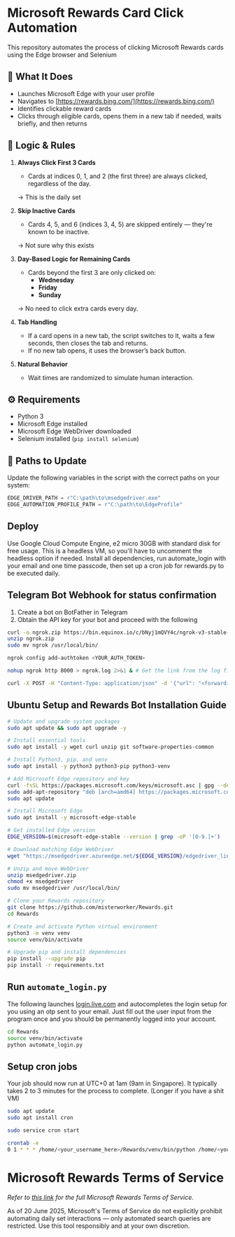 # Microsoft Rewards Card Click Automation

This repository automates the process of clicking Microsoft Rewards cards using the Edge browser and Selenium

## 🎯 What It Does

- Launches Microsoft Edge with your user profile
- Navigates to [https://rewards.bing.com/](https://rewards.bing.com/)
- Identifies clickable reward cards
- Clicks through eligible cards, opens them in a new tab if needed, waits briefly, and then returns

## 🧠 Logic & Rules

1. **Always Click First 3 Cards**
   - Cards at indices 0, 1, and 2 (the first three) are always clicked, regardless of the day. 
   
   -> This is the daily set

2. **Skip Inactive Cards**
   - Cards 4, 5, and 6 (indices 3, 4, 5) are skipped entirely — they're known to be inactive.
   
   -> Not sure why this exists

3. **Day-Based Logic for Remaining Cards**
   - Cards beyond the first 3 are only clicked on:
     - **Wednesday**
     - **Friday**
     - **Sunday**

   -> No need to click extra cards every day.

4. **Tab Handling**
   - If a card opens in a new tab, the script switches to it, waits a few seconds, then closes the tab and returns.
   - If no new tab opens, it uses the browser’s back button.

5. **Natural Behavior**
   - Wait times are randomized to simulate human interaction.

## ⚙️ Requirements

- Python 3
- Microsoft Edge installed
- Microsoft Edge WebDriver downloaded
- Selenium installed (`pip install selenium`)

## 📁 Paths to Update

Update the following variables in the script with the correct paths on your system:

```python
EDGE_DRIVER_PATH = r"C:\path\to\msedgedriver.exe"
EDGE_AUTOMATION_PROFILE_PATH = r"C:\path\to\EdgeProfile"
```

## Deploy
Use Google Cloud Compute Engine, e2 micro 30GB with standard disk for free usage. This is a headless VM, so you'll have to uncomment the headless option if needed. Install all dependencies, run automate_login with your email and one time passcode, then set up a cron job for rewards.py to be executed daily.

## Telegram Bot Webhook for status confirmation
1. Create a bot on BotFather in Telegram
2. Obtain the API key for your bot and proceed with the following
```bash
curl -o ngrok.zip https://bin.equinox.io/c/bNyj1mQVY4c/ngrok-v3-stable-linux-amd64.zip
unzip ngrok.zip
sudo mv ngrok /usr/local/bin/

ngrok config add-authtoken <YOUR_AUTH_TOKEN>

nohup ngrok http 8000 > ngrok.log 2>&1 & # Get the link from the log file

curl -X POST -H "Content-Type: application/json" -d '{"url": "<forwardinglink>/webhook"}' "https://api.telegram.org/bot<telegram_bot_token>/setWebhook"
```

## Ubuntu Setup and Rewards Bot Installation Guide

```bash
# Update and upgrade system packages
sudo apt update && sudo apt upgrade -y

# Install essential tools
sudo apt install -y wget curl unzip git software-properties-common

# Install Python3, pip, and venv
sudo apt install -y python3 python3-pip python3-venv

# Add Microsoft Edge repository and key
curl -fsSL https://packages.microsoft.com/keys/microsoft.asc | gpg --dearmor | sudo tee /etc/apt/trusted.gpg.d/microsoft.gpg > /dev/null
sudo add-apt-repository "deb [arch=amd64] https://packages.microsoft.com/repos/edge stable main"
sudo apt update

# Install Microsoft Edge
sudo apt install -y microsoft-edge-stable

# Get installed Edge version
EDGE_VERSION=$(microsoft-edge-stable --version | grep -oP '[0-9.]+')

# Download matching Edge WebDriver
wget "https://msedgedriver.azureedge.net/${EDGE_VERSION}/edgedriver_linux64.zip" -O msedgedriver.zip

# Unzip and move WebDriver
unzip msedgedriver.zip
chmod +x msedgedriver
sudo mv msedgedriver /usr/local/bin/

# Clone your Rewards repository
git clone https://github.com/misterworker/Rewards.git
cd Rewards

# Create and activate Python virtual environment
python3 -m venv venv
source venv/bin/activate

# Upgrade pip and install dependencies
pip install --upgrade pip
pip install -r requirements.txt
```

## Run `automate_login.py`
The following launches [login.live.com](login.live.com) and autocompletes the login setup for you using an otp sent to your email. Just fill out the user input from the program once and you should be permanently logged into your account.

```bash
cd Rewards
source venv/bin/activate
python automate_login.py
```

## Setup cron jobs
Your job should now run at UTC+0 at 1am (9am in Singapore). It typically takes 2 to 3 minutes for the process to complete. (Longer if you have a shit VM)
```bash
sudo apt update
sudo apt install cron

sudo service cron start

crontab -e
0 1 * * * /home/<your_username_here>/Rewards/venv/bin/python /home/<your_username_here>/Rewards/rewards.py # Paste at bottom of file
```

# Microsoft Rewards Terms of Service
*Refer to [this link](https://www.microsoft.com/en-US/servicesagreement?msockid=07d10c3d5c206c78059419a95d216d0c#14m_MicrosoftRewards) for the full Microsoft Rewards Terms of Service.*

As of 20 June 2025, Microsoft's Terms of Service do not explicitly prohibit automating daily set interactions — only automated search queries are restricted. Use this tool responsibly and at your own discretion.
